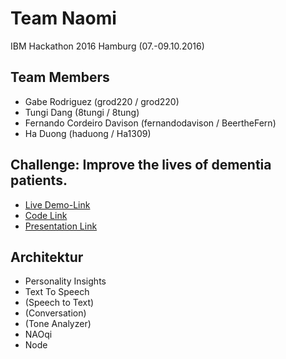 # Team Naomi
IBM Hackathon 2016 Hamburg (07.-09.10.2016)

## Team Members
* Gabe Rodriguez (grod220 / grod220)
* Tungi Dang (8tungi / 8tung)
* Fernando Cordeiro Davison (fernandodavison / BeertheFern)
* Ha Duong (haduong / Ha1309)

## Challenge: Improve the lives of dementia patients.
* [Live Demo-Link](https://github.com/IBM-Hackathon/Hamburg2016/wiki)
* [Code Link](https://github.com/grod220/IBMHackathonHH)
* [Presentation Link](https://docs.google.com/presentation/d/1UmDFzwfNmaFwhJ3TnK6yenQ9Qnbncmz98Kv0oZJaXTA/edit?usp=sharing)

## Architektur
* Personality Insights
* Text To Speech
* (Speech to Text)
* (Conversation)
* (Tone Analyzer)
* NAOqi
* Node
